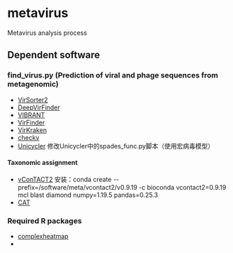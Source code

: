 # metavirus
Metavirus analysis process

Dependent software
---------------------
### find_virus.py (Prediction of viral and phage sequences from metagenomic)
* [VirSorter2](https://github.com/jiarong/VirSorter2)
* [DeepVirFinder](https://github.com/jessieren/DeepVirFinder)
* [VIBRANT](https://github.com/AnantharamanLab/VIBRANT)
* [VirFinder](https://github.com/jessieren/VirFinder)
* [VirKraken](https://github.com/Strong-Lab/VirKraken)
* [checkv](https://jgi.doe.gov/data-and-tools/software-tools/checkv/)
* [Unicycler](https://github.com/rrwick/Unicycler) 修改Unicycler中的spades_func.py脚本（使用宏病毒模型）

#### Taxonomic assignment
* [vConTACT2](https://bitbucket.org/MAVERICLab/vcontact2/wiki/Home) 安装：conda create --prefix=/software/meta/vcontact2/v0.9.19 -c bioconda vcontact2=0.9.19  mcl blast diamond numpy=1.19.5 pandas=0.25.3
* [CAT](https://github.com/dutilh/CAT)

### Required R packages
* [complexheatmap](https://bioconductor.org/packages/3.14/bioc/html/ComplexHeatmap.html)
* 
